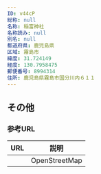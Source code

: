 ```yaml
---
ID: v44cP
総称: null
名称: 稲富神社
名称読み: null
別名: null
都道府県: 鹿児島県
区域: 霧島市
緯度: 31.724149
経度: 130.7958475
郵便番号: 8994314
住所: 鹿児島県霧島市国分川内６１１
---
```


## その他

### 参考URL

| URL | 説明          |
| --- | ------------- |
|     | OpenStreetMap |
